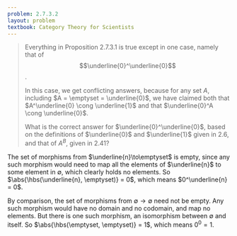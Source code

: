 ```yaml
---
problem: 2.7.3.2 
layout: problem
textbook: Category Theory for Scientists
---
```


> Everything in Proposition 2.7.3.1 is true except in one case, namely that of
> $$\underline{0}^\underline{0}$$.
> 
> In this case, we get conflicting answers, because for any set $A$, including
> $A = \emptyset = \underline{0}$, we have claimed both that $A^\underline{0}
> \cong \underline{1}$ and that $\underline{0}^A \cong \underline{0}$.
> 
> What is the correct answer for $\underline{0}^\underline{0}$, based on the
> definitions of $\underline{0}$ and $\underline{1}$ given in 2.6, and that of
> $A^B$, given in 2.41?

The set of morphisms from $\underline{n}\to\emptyset$ is empty, since any such
morphism would need to map all the elements of $\underline{n}$ to some
element in $\emptyset$, which clearly holds no elements. So
$\abs{\hbs(\underline{n}, \emptyset)} = 0$, which means $0^\underline{n} = 0$.

By comparison, the set of morphisms from $\emptyset\to\emptyset$ need not be
empty. Any such morphism would have no domain and no codomain, and map no
elements. But there is one such morphism, an isomorphism between $\emptyset$ and
itself. So $\abs{\hbs(\emptyset, \emptyset)} = 1$, which means $0^0 = 1$.

